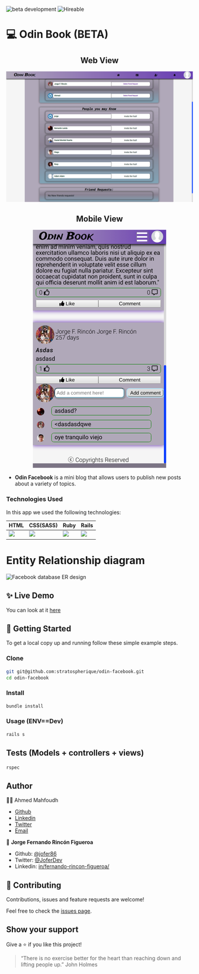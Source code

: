 ![beta development](https://img.shields.io/badge/beta-development-green?style=flat-square)
![Hireable](https://cdn.rawgit.com/hiendv/hireable/master/styles/default/yes.svg)

# 💻 Odin Book (BETA)

<h2 align="center">Web View</h2>
<p align="center">
<img src="./web.png" style="text-align: center;"alt="webview"/>
</p>
<h2 align="center">Mobile View</h2>
<p align="center">
<img src="./mobile.png" alt="mobileview"/>
</p>

- **Odin Facebook** is a mini blog that allows users to publish new posts about a variety of topics.

### Technologies Used

In this app we used the following technologies:

HTML | CSS(SASS) | Ruby | Rails 
------------ | ------------- | ----------- | -----------
<img src="https://upload.wikimedia.org/wikipedia/commons/thumb/6/61/HTML5_logo_and_wordmark.svg/1200px-HTML5_logo_and_wordmark.svg.png" width="50" /> | <img src="https://img.icons8.com/windows/64/000000/sass.png"> | <img src="https://miro.medium.com/max/600/0*7asj1rKS8d2mead_.png" width="50"/> | <img src="https://upload.wikimedia.org/wikipedia/commons/6/62/Ruby_On_Rails_Logo.svg" width="50"/>

# Entity Relationship diagram

![Facebook database ER design](diagram.png)


## ✨ Live Demo

You can look at it [here](https://desolate-badlands-67931.herokuapp.com)

## 🚀 Getting Started

To get a local copy up and running follow these simple example steps.

### Clone

```sh
git git@github.com:stratospherique/odin-facebook.git
cd odin-facebook
```

### Install

```sh
bundle install
```

### Usage (ENV==Dev)

```sh
rails s
```

## Tests (Models + controllers + views)
```sh
rspec
```

## Author

:male_detective: Ahmed Mahfoudh

- [Github](https://github.com/stratospherique)
- [Linkedin](https://www.linkedin.com/in/ahmed-mahfoudh/)
- [Twitter](https://twitter.com/AhmedMahfoudh8)
- [Email](mailto:ahmed.mahfoudh1991@gmail.com?subject=Website%20Inquiry)

👤 **Jorge Fernando Rincón Figueroa**

- Github: [@jofer86](https://github.com/jofer86)
- Twitter: [@JoferDev](https://twitter.com/JoferDev)
- Linkedin: [in/fernando-rincon-figueroa/](https://www.linkedin.com/in/fernando-rincon-figueroa/)

## 🤝 Contributing

Contributions, issues and feature requests are welcome!

Feel free to check the [issues page](issues/).

## Show your support

Give a ⭐️ if you like this project!

> “There is no exercise better for the heart than reaching down and lifting people up.” 
John Holmes